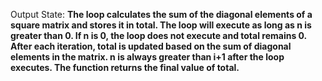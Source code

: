 Output State: **The loop calculates the sum of the diagonal elements of a square matrix and stores it in total. The loop will execute as long as n is greater than 0. If n is 0, the loop does not execute and total remains 0. After each iteration, total is updated based on the sum of diagonal elements in the matrix. n is always greater than i+1 after the loop executes. The function returns the final value of total.**